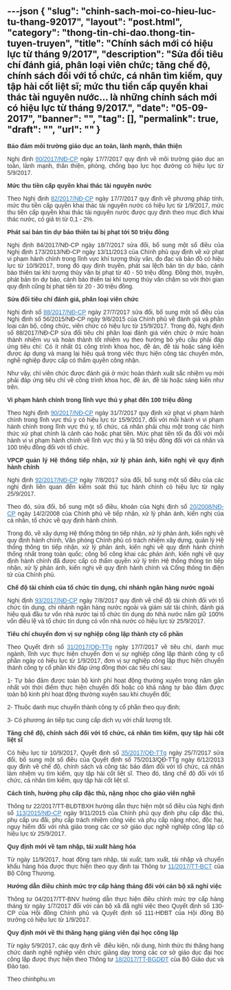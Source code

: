 ---json
{
    "slug": "chinh-sach-moi-co-hieu-luc-tu-thang-92017",
    "layout": "post.html",
    "category": "thong-tin-chi-dao.thong-tin-tuyen-truyen",
    "title": "Chính sách mới có hiệu lực từ tháng 9/2017",
    "description": "Sửa đổi tiêu chí đánh giá, phân loại viên chức; tăng chế độ, chính sách đối với tổ chức, cá nhân tìm kiếm, quy tập hài cốt liệt sĩ; mức thu tiền cấp quyền khai thác tài nguyên nước... là những chính sách mới có hiệu lực từ tháng 9/2017.",
    "date": "05-09-2017",
    "banner": "",
    "tag": [],
    "permalink": true,
    "draft": "",
    "url": ""
}
---
<p style="color: rgb(51, 51, 51); font-family: Arial, sans-serif; text-align: justify;"><strong style="font-weight: bold;">Bảo đảm môi trường giáo dục an toàn, lành mạnh, thân thiện</strong></p><p style="color: rgb(51, 51, 51); font-family: Arial, sans-serif; text-align: justify;">Nghị định&nbsp;<a href="http://vanban.chinhphu.vn/portal/page/portal/chinhphu/hethongvanban?class_id=1&amp;_page=1&amp;mode=detail&amp;document_id=190430" style="color: rgb(51, 122, 183);">80/2017/NĐ-CP</a>&nbsp;ngày 17/7/2017 quy định về môi trường giáo dục an toàn, lành mạnh, thân thiện, phòng, chống bạo lực học đường có hiệu lực từ 5/9/2017.</p><p style="color: rgb(51, 51, 51); font-family: Arial, sans-serif; text-align: justify;"><strong style="font-weight: bold;">Mức thu tiền cấp quyền khai thác tài nguyên nước</strong></p><p style="color: rgb(51, 51, 51); font-family: Arial, sans-serif; text-align: justify;">Theo Nghị định&nbsp;<a href="http://vanban.chinhphu.vn/portal/page/portal/chinhphu/hethongvanban?class_id=1&amp;_page=1&amp;mode=detail&amp;document_id=190447" style="color: rgb(51, 122, 183);">82/2017/NĐ-CP</a>&nbsp;ngày 17/7/2017 quy định về phương pháp tính, mức thu tiền cấp quyền khai thác tài nguyên nước có hiệu lực từ 1/9/2017, mức thu tiền cấp quyền khai thác tài nguyên nước được quy định theo mục đích khai thác nước, có giá trị từ 0,1 - 2%.</p><p style="color: rgb(51, 51, 51); font-family: Arial, sans-serif; text-align: justify;"><strong style="font-weight: bold;">Phát sai bản tin dự báo thiên tai bị phạt tới 50 triệu đồng</strong></p><p style="color: rgb(51, 51, 51); font-family: Arial, sans-serif; text-align: justify;">Nghị định 84/2017/NĐ-CP ngày 18/7/2017 sửa đổi, bổ sung một số điều của Nghị định 173/2013/NĐ-CP ngày 13/11/2013 của Chính phủ quy định về xử phạt vi phạm hành chính trong lĩnh vực khí tượng thủy văn, đo đạc và bản đồ có hiệu lực từ 10/9/2017,&nbsp;trong đó quy định truyền, phát sai lệch bản tin dự báo, cảnh báo thiên tai khí tượng thủy văn bị phạt từ 40 - 50 triệu đồng. Đồng thời, truyền, phát bản tin dự báo, cảnh báo thiên tai khí tượng thủy văn chậm so với thời gian quy định cũng bị phạt tiền từ 20 - 30 triệu đồng.</p><p style="color: rgb(51, 51, 51); font-family: Arial, sans-serif; text-align: justify;"><strong style="font-weight: bold;">Sửa đổi tiêu chí đánh giá, phân loại viên chức</strong></p><p style="color: rgb(51, 51, 51); font-family: Arial, sans-serif; text-align: justify;">Nghị định số&nbsp;<a href="http://vanban.chinhphu.vn/portal/page/portal/chinhphu/hethongvanban?class_id=1&amp;_page=1&amp;mode=detail&amp;document_id=190506" style="color: rgb(51, 122, 183);">88/2017/NĐ-CP</a>&nbsp;ngày 27/7/2017 sửa đổi, bổ sung một số điều của Nghị định số&nbsp;56/2015/NĐ-CP ngày 9/6/2015 của Chính phủ về đánh giá và phân loại cán bộ, công chức, viên chức có hiệu lực từ 15/9/2017. Trong đó, Nghị định số 88/2017/NĐ-CP sửa đổi tiêu chí phân loại đánh giá viên chức ở mức hoàn thành nhiệm vụ và hoàn thành tốt nhiệm vụ theo hướng bỏ yêu cầu phải đáp ứng tiêu chí: Có ít nhất 01 công trình khoa học, đề án, đề tài hoặc sáng kiến được áp dụng và mang lại hiệu quả trong việc thực hiện công tác chuyên môn, nghề nghiệp được cấp có thẩm quyền công nhận.</p><p style="color: rgb(51, 51, 51); font-family: Arial, sans-serif; text-align: justify;">Như vậy, chỉ viên chức được đánh giá ở mức hoàn thành xuất sắc nhiệm vụ mới phải đáp ứng tiêu chí về công trình khoa học, đề án, đề tài hoặc sáng kiến như trên.</p><p style="color: rgb(51, 51, 51); font-family: Arial, sans-serif; text-align: justify;"><strong style="font-weight: bold;">Vi phạm hành chính trong lĩnh vực thú y phạt đến 100 triệu đồng</strong></p><p style="color: rgb(51, 51, 51); font-family: Arial, sans-serif; text-align: justify;">Theo Nghị định&nbsp;<a href="http://vanban.chinhphu.vn/portal/page/portal/chinhphu/hethongvanban?class_id=1&amp;_page=1&amp;mode=detail&amp;document_id=190509" style="color: rgb(51, 122, 183);">90/2017/NĐ-CP</a>&nbsp;ngày 31/7/2017 quy định xử phạt vi phạm hành chính trong lĩnh vực thú y có hiệu lực từ 15/9/2017, đối với mỗi hành vi vi phạm hành chính trong lĩnh vực thú y, tổ chức, cá nhân phải chịu một trong các hình thức xử phạt chính là cảnh cáo hoặc phạt tiền. Mức phạt tiền tối đa đối với mỗi hành vi vi phạm hành chính về lĩnh vực thú y là 50 triệu đồng đối với cá nhân và 100 triệu đồng đối với tổ chức.</p><p style="color: rgb(51, 51, 51); font-family: Arial, sans-serif; text-align: justify;"><strong style="font-weight: bold;">VPCP quản lý Hệ thống tiếp nhận, xử lý phản ánh, kiến nghị về quy định hành chính</strong></p><p style="color: rgb(51, 51, 51); font-family: Arial, sans-serif; text-align: justify;">Nghị định&nbsp;<a href="http://vanban.chinhphu.vn/portal/page/portal/chinhphu/hethongvanban?class_id=1&amp;_page=1&amp;mode=detail&amp;document_id=190652" style="color: rgb(51, 122, 183);">92/2017/NĐ-CP</a>&nbsp;ngày 7/8/2017 sửa đổi, bổ sung một số điều của các nghị định liên quan đến kiểm soát thủ tục hành chính có hiệu lực từ ngày 25/9/2017.</p><p style="color: rgb(51, 51, 51); font-family: Arial, sans-serif; text-align: justify;">Theo đó, sửa đổi, bổ sung một số điều, khoản của Nghị định số&nbsp;<a href="http://vanban.chinhphu.vn/portal/page/portal/chinhphu/hethongvanban?class_id=1&amp;mode=detail&amp;document_id=58637" style="color: rgb(51, 122, 183);">20/2008/NĐ-CP</a>&nbsp;ngày 14/2/2008 của Chính phủ về tiếp nhận, xử lý phản ánh, kiến nghị của cá nhân, tổ chức về quy định hành chính.</p><p style="color: rgb(51, 51, 51); font-family: Arial, sans-serif; text-align: justify;">Trong đó, về xây dựng Hệ thống thông tin tiếp nhận, xử lý phản ánh, kiến nghị về quy định hành chính, Văn phòng Chính phủ có trách nhiệm xây dựng, quản lý Hệ thống thông tin tiếp nhận, xử lý phản ánh, kiến nghị về quy định hành chính thống nhất trong toàn quốc; công bố công khai các phản ánh, kiến nghị về quy định hành chính đã được cấp có thẩm quyền xử lý trên Hệ thống thông tin tiếp nhận, xử lý phản ánh, kiến nghị về quy định hành chính và Cổng thông tin điện tử của Chính phủ.</p><p style="color: rgb(51, 51, 51); font-family: Arial, sans-serif; text-align: justify;"><strong style="font-weight: bold;">Chế độ tài chính của tổ chức tín dụng, chi nhánh ngân hàng nước ngoài</strong></p><p style="color: rgb(51, 51, 51); font-family: Arial, sans-serif; text-align: justify;">Nghị định&nbsp;<a href="http://vanban.chinhphu.vn/portal/page/portal/chinhphu/hethongvanban?class_id=1&amp;_page=1&amp;mode=detail&amp;document_id=190649" style="color: rgb(51, 122, 183);">93/2017/NĐ-CP</a>&nbsp;ngày 7/8/2017 quy định về chế độ tài chính đối với tổ chức tín dụng, chi nhánh ngân hàng nước ngoài và giám sát tài chính, đánh giá hiệu quả đầu tư vốn nhà nước tại tổ chức tín dụng do Nhà nước nắm giữ 100% vốn điều lệ và tổ chức tín dụng có vốn nhà nước có hiệu lực từ 25/9/2017.</p><p style="color: rgb(51, 51, 51); font-family: Arial, sans-serif; text-align: justify;"><strong style="font-weight: bold;">Tiêu chí chuyển đơn vị sự nghiệp công lập thành cty cổ phần</strong></p><p style="color: rgb(51, 51, 51); font-family: Arial, sans-serif; text-align: justify;">Theo Quyết định số&nbsp;<a href="http://vanban.chinhphu.vn/portal/page/portal/chinhphu/hethongvanban?class_id=1&amp;_page=1&amp;mode=detail&amp;document_id=190439" style="color: rgb(51, 122, 183);">31/2017/QĐ-TTg</a>&nbsp;ngày 17/7/2017 về tiêu chí, danh mục ngành, lĩnh vực thực hiện chuyển đơn vị sự nghiệp công lập thành công ty cổ phần ngày có hiệu lực từ 1/9/2017, đơn vị sự nghiệp công lập thực hiện chuyển thành công ty cổ phần khi đáp ứng đồng thời các tiêu chí sau:</p><p style="color: rgb(51, 51, 51); font-family: Arial, sans-serif; text-align: justify;">1- Tự bảo đảm được toàn bộ kinh phí hoạt động thường xuyên trong năm gần nhất với thời điểm thực hiện chuyển đổi hoặc có khả năng tự bảo đảm được toàn bộ kinh phí hoạt động thường xuyên sau khi chuyển đổi;</p><p style="color: rgb(51, 51, 51); font-family: Arial, sans-serif; text-align: justify;">2- Thuộc danh mục chuyển thành công ty cổ phần theo quy định;</p><p style="color: rgb(51, 51, 51); font-family: Arial, sans-serif; text-align: justify;">3- Có phương án tiếp tục cung cấp dịch vụ với chất lượng tốt.</p><p style="color: rgb(51, 51, 51); font-family: Arial, sans-serif; text-align: justify;"><strong style="font-weight: bold;">Tăng chế độ, chính sách đối với tổ chức, cá nhân tìm kiếm, quy tập hài cốt liệt sĩ</strong></p><p style="color: rgb(51, 51, 51); font-family: Arial, sans-serif; text-align: justify;">Có hiệu lực từ 10/9/2017, Quyết định số&nbsp;<a href="http://vanban.chinhphu.vn/portal/page/portal/chinhphu/hethongvanban?class_id=1&amp;mode=detail&amp;document_id=190487" style="color: rgb(51, 122, 183);">35/2017/QĐ-TTg</a>&nbsp;ngày 25/7/2017 sửa đổi, bổ sung một số điều của Quyết định số 75/2013/QĐ-TTg ngày 6/12/2013 quy định về chế độ, chính sách và công tác bảo đảm đối với tổ chức, cá nhân làm nhiệm vụ tìm kiếm, quy tập hài cốt liệt sĩ. Theo đó, tăng chế độ đối với tổ chức, cá nhân tìm kiếm, quy tập hài cốt liệt sĩ.</p><p style="color: rgb(51, 51, 51); font-family: Arial, sans-serif; text-align: justify;"><strong style="font-weight: bold;">Cách tính, hưởng phụ cấp đặc thù, nặng nhọc cho giáo viên nghề</strong></p><p style="color: rgb(51, 51, 51); font-family: Arial, sans-serif; text-align: justify;">Thông tư 22/2017/TT-BLĐTBXH hướng dẫn thực hiện một số điều của Nghị định số&nbsp;<a href="http://vanban.chinhphu.vn/portal/page/portal/chinhphu/hethongvanban?class_id=1&amp;mode=detail&amp;document_id=182092" style="color: rgb(51, 122, 183);">113/2015/NĐ-CP</a>&nbsp;ngày 9/11/2015 của Chính phủ quy định phụ cấp đặc thù, phụ cấp ưu đãi, phụ cấp trách nhiệm công việc và phụ cấp nặng nhọc, độc hại, nguy hiểm đối với nhà giáo trong các cơ sở giáo dục nghề nghiệp công lập có hiệu lực từ 25/9/2017.</p><p style="color: rgb(51, 51, 51); font-family: Arial, sans-serif; text-align: justify;"><strong style="font-weight: bold;">Quy định mới về tạm nhập, tái xuất hàng hóa</strong></p><p style="color: rgb(51, 51, 51); font-family: Arial, sans-serif; text-align: justify;">Từ ngày 11/9/2017, hoạt động tạm nhập, tái xuất; tạm xuất, tái nhập và chuyển khẩu hàng hóa được thực hiện theo quy định tại Thông tư&nbsp;<a href="http://baochinhphu.vn/Uploaded/phungthithuhuyen/2017_08_04/TT11.doc" style="color: rgb(51, 122, 183);">11/2017/TT-BCT</a>&nbsp;của Bộ Công Thương.</p><p style="color: rgb(51, 51, 51); font-family: Arial, sans-serif; text-align: justify;"><strong style="font-weight: bold;">Hướng dẫn điều chỉnh mức trợ cấp hàng tháng đối với cán bộ xã nghỉ việc</strong></p><p style="color: rgb(51, 51, 51); font-family: Arial, sans-serif; text-align: justify;">Thông tư 04/2017/TT-BNV hướng dẫn thực hiện điều chỉnh mức trợ cấp hàng tháng từ ngày 1/7/2017 đối với cán bộ xã đã nghỉ việc theo Quyết định số 130-CP của Hội đồng Chính phủ và Quyết định số 111-HĐBT của Hội đồng Bộ trưởng có hiệu lực từ 1/9/2017.</p><p style="color: rgb(51, 51, 51); font-family: Arial, sans-serif; text-align: justify;"><strong style="font-weight: bold;">Quy định mới về thi thăng hạng giảng viên đại học công lập</strong></p><p style="color: rgb(51, 51, 51); font-family: Arial, sans-serif; text-align: justify;">Từ ngày 5/9/2017, các quy định về &nbsp;điều kiện, nội dung, hình thức thi thăng hạng chức danh nghề nghiệp viên chức giảng dạy trong các cơ sở giáo dục đại học công lập được thực hiện theo Thông tư&nbsp;<a href="http://baochinhphu.vn/Uploaded/phungthithuhuyen/2017_07_24/TT%2018.doc" style="color: rgb(51, 122, 183);">18/2017/TT-BGDĐT</a>&nbsp;của Bộ Giáo dục và Đào tạo.</p><p style="color: rgb(51, 51, 51); font-family: Arial, sans-serif; text-align: justify;"><span style="text-align: right;">Theo chinhphu.vn</span><br></p>